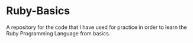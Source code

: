 # Ruby-Basics
A repository for the code that I have used for practice in  order to learn the Ruby Programming Language from basics. 
